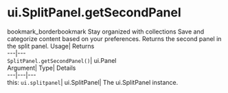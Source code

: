  
#  ui.SplitPanel.getSecondPanel 
bookmark_borderbookmark Stay organized with collections  Save and categorize content based on your preferences.
Returns the second panel in the split panel. 
Usage| Returns  
---|---  
`SplitPanel.getSecondPanel()`| ui.Panel  
Argument| Type| Details  
---|---|---  
this: `ui.splitpanel`| ui.SplitPanel| The ui.SplitPanel instance.  
